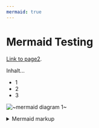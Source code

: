 ```yaml
---
mermaid: true
---
```

# Mermaid Testing

[Link to page2](./page2.md).

Inhalt... 
* 1
* 2
* 3

<!-- generated by mermaid compile action - START -->
![~mermaid diagram 1~](//docs/assets/images/docs_index-md-1.svg)
<details>
  <summary>Mermaid markup</summary>

```mermaid
graph TD;
    A-->B;
    B-->C;
    B-->A;
    A-->D;
    B-->D;
```

</details>
<!-- generated by mermaid compile action - END -->

